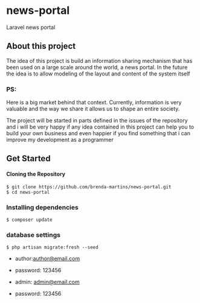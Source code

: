# news-portal
Laravel news portal

## About this project

The idea of this project is build an information sharing mechanism that has been used on a large scale around the world, a news portal.
In the future the idea is to allow modeling of the layout and content of the system itself

### PS:
Here is a big market behind that context. Currently, information is very valuable and the way we share it allows us to shape an entire society.

The project will be started in parts defined in the issues of the repository
and i will be very happy if any idea contained in this project can help you to build your own business and even happier if you find something that i can improve my development as a programmer


## Get Started

#### Cloning the Repository

```
$ git clone https://github.com/brenda-martins/news-portal.git
$ cd news-portal
```

### Installing dependencies
 

```
$ composer update
```

### database settings

```
$ php artisan migrate:fresh --seed
```

- author:author@email.com
- password: 123456

- admin: admin@email.com
- password: 123456

